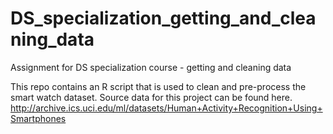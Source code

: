 # DS_specialization_getting_and_cleaning_data
Assignment for DS specialization course - getting and cleaning data

This repo contains an R script that is used to clean and pre-process the smart watch dataset. Source data for this project can be found here.
http://archive.ics.uci.edu/ml/datasets/Human+Activity+Recognition+Using+Smartphones
